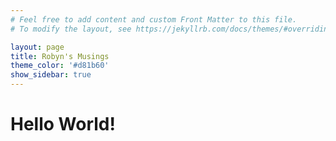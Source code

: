 ```yaml
---
# Feel free to add content and custom Front Matter to this file.
# To modify the layout, see https://jekyllrb.com/docs/themes/#overriding-theme-defaults

layout: page
title: Robyn's Musings
theme_color: '#d81b60'
show_sidebar: true
---
```

# Hello World!